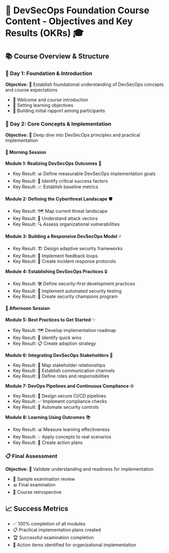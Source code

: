 # 🎯 DevSecOps Foundation Course Content - Objectives and Key Results (OKRs) 🎓

## 📚 Course Overview & Structure

### 📅 Day 1: Foundation & Introduction
**Objective:** 🎯 Establish foundational understanding of DevSecOps concepts and course expectations
- 👋 Welcome and course introduction
- 🎯 Setting learning objectives  
- 🤝 Building initial rapport among participants

### 📅 Day 2: Core Concepts & Implementation
**Objective:** 🎯 Deep dive into DevSecOps principles and practical implementation

#### 🌅 Morning Session
**Module 1: Realizing DevSecOps Outcomes** 🎯
- Key Result: 📊 Define measurable DevSecOps implementation goals
- Key Result: 🔑 Identify critical success factors
- Key Result: 📈 Establish baseline metrics

**Module 2: Defining the Cyberthreat Landscape** 🛡️
- Key Result: 🗺️ Map current threat landscape
- Key Result: 🎯 Understand attack vectors
- Key Result: 🔍 Assess organizational vulnerabilities

**Module 3: Building a Responsive DevSecOps Model** ⚡
- Key Result: 🏗️ Design adaptive security frameworks
- Key Result: 🔄 Implement feedback loops
- Key Result: 🚨 Create incident response protocols

**Module 4: Establishing DevSecOps Practices** 🔒
- Key Result: 🛠️ Define security-first development practices
- Key Result: 🤖 Implement automated security testing
- Key Result: 👥 Create security champions program

#### 🌇 Afternoon Session
**Module 5: Best Practices to Get Started** ✨
- Key Result: 🗺️ Develop implementation roadmap
- Key Result: 🎯 Identify quick wins
- Key Result: 📋 Create adoption strategy

**Module 6: Integrating DevSecOps Stakeholders** 👥
- Key Result: 🔗 Map stakeholder relationships
- Key Result: 📢 Establish communication channels
- Key Result: 👤 Define roles and responsibilities

**Module 7: DevOps Pipelines and Continuous Compliance** ⚙️
- Key Result: 🔄 Design secure CI/CD pipelines
- Key Result: ✅ Implement compliance checks
- Key Result: 🤖 Automate security controls

**Module 8: Learning Using Outcomes** 📚
- Key Result: 📊 Measure learning effectiveness
- Key Result: 💡 Apply concepts to real scenarios
- Key Result: 📝 Create action plans

### 📋 Final Assessment
**Objective:** 🎯 Validate understanding and readiness for implementation
- 📝 Sample examination review
- 📊 Final examination
- 🔄 Course retrospective

## 📈 Success Metrics
- ✅ 100% completion of all modules
- 📋 Practical implementation plans created
- 🏆 Successful examination completion
- 📝 Action items identified for organizational implementation
